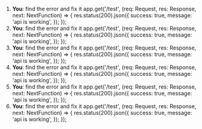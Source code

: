 1. **You**: find the error and fix it app.get('/test', (req: Request, res: Response, next: NextFunction) => {
	res.status(200).json({
		success: true,
		message: 'api is working',
	});
});
2. **You**: find the error and fix it app.get('/test', (req: Request, res: Response, next: NextFunction) => {
	res.status(200).json({
		success: true,
		message: 'api is working',
	});
});
3. **You**: find the error and fix it app.get('/test', (req: Request, res: Response, next: NextFunction) => {
	res.status(200).json({
		success: true,
		message: 'api is working',
	});
});
4. **You**: find the error and fix it app.get('/test', (req: Request, res: Response, next: NextFunction) => {
	res.status(200).json({
		success: true,
		message: 'api is working',
	});
});
5. **You**: find the error and fix it app.get('/test', (req: Request, res: Response, next: NextFunction) => {
	res.status(200).json({
		success: true,
		message: 'api is working',
	});
});
6. **You**: find the error and fix it app.get('/test', (req: Request, res: Response, next: NextFunction) => {
	res.status(200).json({
		success: true,
		message: 'api is working',
	});
});